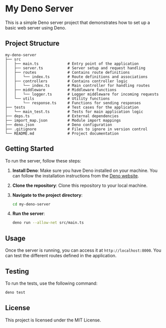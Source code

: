 # My Deno Server

This is a simple Deno server project that demonstrates how to set up a basic web server using Deno. 

## Project Structure

```
my-deno-server
├── src
│   ├── main.ts             # Entry point of the application
│   ├── server.ts           # Server setup and request handling
│   ├── routes              # Contains route definitions
│   │   └── index.ts        # Route definitions and associations
│   ├── controllers         # Contains controller logic
│   │   └── index.ts        # Main controller for handling routes
│   ├── middleware          # Middleware functions
│   │   └── logger.ts       # Logger middleware for incoming requests
│   └── utils               # Utility functions
│       └── response.ts     # Functions for sending responses
├── tests                   # Test cases for the application
│   └── main_test.ts        # Tests for main application logic
├── deps.ts                 # External dependencies
├── import_map.json         # Module import mappings
├── deno.json               # Deno configuration
├── .gitignore              # Files to ignore in version control
└── README.md               # Project documentation
```

## Getting Started

To run the server, follow these steps:

1. **Install Deno**: Make sure you have Deno installed on your machine. You can follow the installation instructions from the [Deno website](https://deno.land/).

2. **Clone the repository**: Clone this repository to your local machine.

3. **Navigate to the project directory**:
   ```bash
   cd my-deno-server
   ```

4. **Run the server**:
   ```bash
   deno run --allow-net src/main.ts
   ```

## Usage

Once the server is running, you can access it at `http://localhost:8000`. You can test the different routes defined in the application.

## Testing

To run the tests, use the following command:

```bash
deno test
```

## License

This project is licensed under the MIT License.